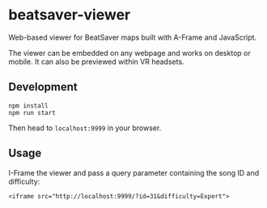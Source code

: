 # beatsaver-viewer

Web-based viewer for BeatSaver maps built with A-Frame and JavaScript.

The viewer can be embedded on any webpage and works on desktop or mobile. It
can also be previewed within VR headsets.

## Development

```
npm install
npm run start
```

Then head to `localhost:9999` in your browser.

## Usage

I-Frame the viewer and pass a query parameter containing the song ID and difficulty:

```
<iframe src="http://localhost:9999/?id=31&difficulty=Expert">
```

